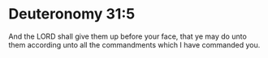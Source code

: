 # Deuteronomy 31:5

And the LORD shall give them up before your face, that ye may do unto them according unto all the commandments which I have commanded you.